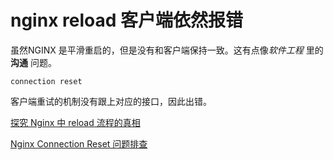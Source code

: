 # nginx reload 客户端依然报错

虽然NGINX 是平滑重启的，但是没有和客户端保持一致。这有点像*软件工程* 里的**沟通** 问题。

`connection reset `

客户端重试的机制没有跟上对应的接口，因此出错。

[探究 Nginx 中 reload 流程的真相](https://cloud.tencent.com/developer/article/1555933)

[Nginx Connection Reset 问题排查](https://segmentfault.com/a/1190000038463522)